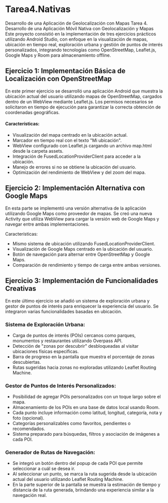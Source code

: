 # Tarea4.Nativas
 Desarrollo de una Aplicación de Geolocalización con Mapas
Tarea 4. Desarrollo de una Aplicación Móvil Nativa con Geolocalización y Mapas
Este proyecto consistió en la implementación de tres ejercicios prácticos utilizando Android Studio, con enfoque en la visualización de mapas, ubicación en tiempo real, exploración urbana y gestión de puntos de interés personalizados, integrando tecnologías como OpenStreetMap, Leaflet.js, Google Maps y Room para almacenamiento offline.

## Ejercicio 1: Implementación Básica de Localización con OpenStreetMap
En este primer ejercicio se desarrolló una aplicación Android que muestra la ubicación actual del usuario utilizando mapas de OpenStreetMap, cargados dentro de un WebView mediante Leaflet.js. Los permisos necesarios se solicitaron en tiempo de ejecución para garantizar la correcta obtención de coordenadas geográficas.

#### Características:
- Visualización del mapa centrado en la ubicación actual.
- Marcador en tiempo real con el texto "Mi ubicación".
- WebView configurado con Leaflet.js cargando un archivo map.html desde la carpeta assets.
- Integración de FusedLocationProviderClient para acceder a la ubicación.
- Manejo de errores si no se obtiene la ubicación del usuario.
- Optimización del rendimiento de WebView y del zoom del mapa.

## Ejercicio 2: Implementación Alternativa con Google Maps
En esta parte se implementó una versión alternativa de la aplicación utilizando Google Maps como proveedor de mapas. Se creó una nueva Activity que utiliza WebView para cargar la versión web de Google Maps y navegar entre ambas implementaciones.

Características:
- Mismo sistema de ubicación utilizando FusedLocationProviderClient.
- Visualización de Google Maps centrado en la ubicación del usuario.
- Botón de navegación para alternar entre OpenStreetMap y Google Maps.
- Comparación de rendimiento y tiempo de carga entre ambas versiones.

## Ejercicio 3: Implementación de Funcionalidades Creativas
En este último ejercicio se añadió un sistema de exploración urbana y gestor de puntos de interés para enriquecer la experiencia del usuario. Se integraron varias funcionalidades basadas en ubicación.

### Sistema de Exploración Urbana:
- Carga de puntos de interés (POIs) cercanos como parques, monumentos y restaurantes utilizando Overpass API.
- Detección de "zonas por descubrir" desbloqueadas al visitar ubicaciones físicas específicas.
- Barra de progreso en la pantalla que muestra el porcentaje de zonas descubiertas.
- Rutas sugeridas hacia zonas no exploradas utilizando Leaflet Routing Machine.

### Gestor de Puntos de Interés Personalizados:
- Posibilidad de agregar POIs personalizados con un toque largo sobre el mapa.
- Almacenamiento de los POIs en una base de datos local usando Room.
- Cada punto incluye información como latitud, longitud, categoría, nota y foto (opcional).
- Categorías personalizables como favoritos, pendientes o recomendados.
- Sistema preparado para búsquedas, filtros y asociación de imágenes a cada POI.

### Generador de Rutas de Navegación:
- Se integró un botón dentro del popup de cada POI que permite seleccionar a cuál se desea ir.
- Al seleccionar un punto, se marca la ruta sugerida desde la ubicación actual del usuario utilizando Leaflet Routing Machine.
- En la parte superior de la pantalla se muestra la estimación de tiempo y distancia de la ruta generada, brindando una experiencia similar a la navegación real.




